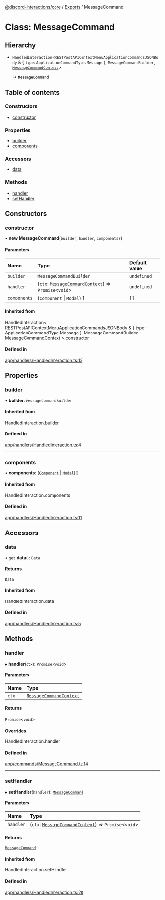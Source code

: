 [@discord-interactions/core](../README.md) / [Exports](../modules.md) / MessageCommand

# Class: MessageCommand

## Hierarchy

- `HandledInteraction`<`RESTPostAPIContextMenuApplicationCommandsJSONBody` & { `type`: `ApplicationCommandType.Message`  }, `MessageCommandBuilder`, [`MessageCommandContext`](MessageCommandContext.md)\>

  ↳ **`MessageCommand`**

## Table of contents

### Constructors

- [constructor](MessageCommand.md#constructor)

### Properties

- [builder](MessageCommand.md#builder)
- [components](MessageCommand.md#components)

### Accessors

- [data](MessageCommand.md#data)

### Methods

- [handler](MessageCommand.md#handler)
- [setHandler](MessageCommand.md#sethandler)

## Constructors

### constructor

• **new MessageCommand**(`builder`, `handler`, `components?`)

#### Parameters

| Name | Type | Default value |
| :------ | :------ | :------ |
| `builder` | `MessageCommandBuilder` | `undefined` |
| `handler` | (`ctx`: [`MessageCommandContext`](MessageCommandContext.md)) => `Promise`<`void`\> | `undefined` |
| `components` | ([`Component`](../modules.md#component) \| [`Modal`](Modal.md))[] | `[]` |

#### Inherited from

HandledInteraction<
  RESTPostAPIContextMenuApplicationCommandsJSONBody & { type: ApplicationCommandType.Message },
  MessageCommandBuilder,
  MessageCommandContext
\>.constructor

#### Defined in

[app/handlers/HandledInteraction.ts:13](https://github.com/ssMMiles/discord-interactions/blob/ef474ab/packages/core/src/app/handlers/HandledInteraction.ts#L13)

## Properties

### builder

• **builder**: `MessageCommandBuilder`

#### Inherited from

HandledInteraction.builder

#### Defined in

[app/handlers/HandledInteraction.ts:4](https://github.com/ssMMiles/discord-interactions/blob/ef474ab/packages/core/src/app/handlers/HandledInteraction.ts#L4)

___

### components

• **components**: ([`Component`](../modules.md#component) \| [`Modal`](Modal.md))[]

#### Inherited from

HandledInteraction.components

#### Defined in

[app/handlers/HandledInteraction.ts:11](https://github.com/ssMMiles/discord-interactions/blob/ef474ab/packages/core/src/app/handlers/HandledInteraction.ts#L11)

## Accessors

### data

• `get` **data**(): `Data`

#### Returns

`Data`

#### Inherited from

HandledInteraction.data

#### Defined in

[app/handlers/HandledInteraction.ts:5](https://github.com/ssMMiles/discord-interactions/blob/ef474ab/packages/core/src/app/handlers/HandledInteraction.ts#L5)

## Methods

### handler

▸ **handler**(`ctx`): `Promise`<`void`\>

#### Parameters

| Name | Type |
| :------ | :------ |
| `ctx` | [`MessageCommandContext`](MessageCommandContext.md) |

#### Returns

`Promise`<`void`\>

#### Overrides

HandledInteraction.handler

#### Defined in

[app/commands/MessageCommand.ts:14](https://github.com/ssMMiles/discord-interactions/blob/ef474ab/packages/core/src/app/commands/MessageCommand.ts#L14)

___

### setHandler

▸ **setHandler**(`handler`): [`MessageCommand`](MessageCommand.md)

#### Parameters

| Name | Type |
| :------ | :------ |
| `handler` | (`ctx`: [`MessageCommandContext`](MessageCommandContext.md)) => `Promise`<`void`\> |

#### Returns

[`MessageCommand`](MessageCommand.md)

#### Inherited from

HandledInteraction.setHandler

#### Defined in

[app/handlers/HandledInteraction.ts:20](https://github.com/ssMMiles/discord-interactions/blob/ef474ab/packages/core/src/app/handlers/HandledInteraction.ts#L20)
